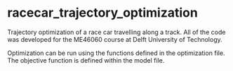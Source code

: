 # racecar_trajectory_optimization
Trajectory optimization of a race car travelling along a track. All of the code was developed for the ME46060 course at Delft University of Technology.

Optimization can be run using the functions defined in the optimization file. The objective function is defined within the model file.
